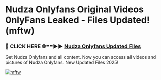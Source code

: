 # Nudza Onlyfans Original Videos 0nlyFans Leaked - Files Updated! (mftw)

<h3>🔴 CLICK HERE 🌐==►► <a href="https://tinyurl.com/ehrbuxhb" rel="nofollow">Nudza Onlyfans Updated Files</a></h3>

Get Nudza Onlyfans and all content. Now you can access all videos and pictures of Nudza Onlyfans. New Updated Files 2025!

[![mftw](https://i.imgur.com/lVYEuWS.gif)](https://tinyurl.com/ehrbuxhb)
